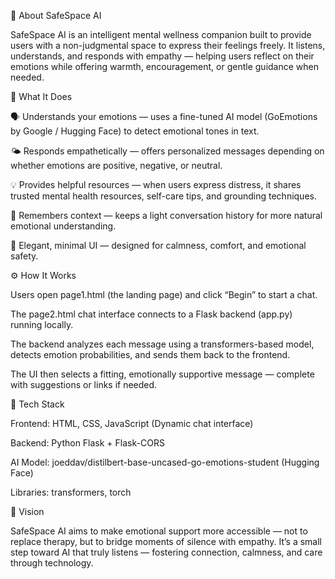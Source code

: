 🧠 About SafeSpace AI

SafeSpace AI is an intelligent mental wellness companion built to provide users with a non-judgmental space to express their feelings freely.
It listens, understands, and responds with empathy — helping users reflect on their emotions while offering warmth, encouragement, or gentle guidance when needed.

💚 What It Does

🗣️ Understands your emotions — uses a fine-tuned AI model (GoEmotions by Google / Hugging Face) to detect emotional tones in text.

🌤️ Responds empathetically — offers personalized messages depending on whether emotions are positive, negative, or neutral.

💡 Provides helpful resources — when users express distress, it shares trusted mental health resources, self-care tips, and grounding techniques.

💬 Remembers context — keeps a light conversation history for more natural emotional understanding.

🌈 Elegant, minimal UI — designed for calmness, comfort, and emotional safety.

⚙️ How It Works

Users open page1.html (the landing page) and click “Begin” to start a chat.

The page2.html chat interface connects to a Flask backend (app.py) running locally.

The backend analyzes each message using a transformers-based model, detects emotion probabilities, and sends them back to the frontend.

The UI then selects a fitting, emotionally supportive message — complete with suggestions or links if needed.

🧩 Tech Stack

Frontend: HTML, CSS, JavaScript (Dynamic chat interface)

Backend: Python Flask + Flask-CORS

AI Model: joeddav/distilbert-base-uncased-go-emotions-student (Hugging Face)

Libraries: transformers, torch


🌿 Vision

SafeSpace AI aims to make emotional support more accessible — not to replace therapy, but to bridge moments of silence with empathy.
It’s a small step toward AI that truly listens — fostering connection, calmness, and care through technology.
